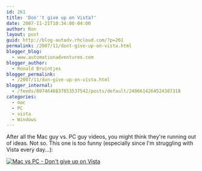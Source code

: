 ```yaml
---
id: 261
title: 'Don''t give up on Vista?'
date: 2007-11-21T10:34:00-04:00
author: Ron
layout: post
guid: http://blog-autadv.rhcloud.com/?p=261
permalink: /2007/11/dont-give-up-on-vista.html
blogger_blog:
  - www.automationadventures.com
blogger_author:
  - Ronald Bruintjes
blogger_permalink:
  - /2007/11/don-give-up-on-vista.html
blogger_internal:
  - /feeds/8074648837853537542/posts/default/2406614264524307318
categories:
  - mac
  - PC
  - vista
  - Windows
---
```

After all the Mac guy vs. PC guy videos, you might think they're running out of ideas. Not so. This one is too funny (especially since I'm struggling with Vista every day...):

[![Mac vs PC - Don't give up on Vista](http://img.youtube.com/vi/ZRAUlK8_2VE/0.jpg)](http://www.youtube.com/watch?v=ZRAUlK8_2VE)
